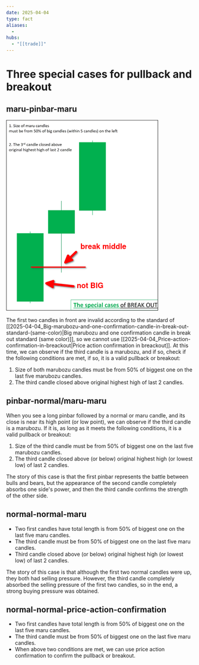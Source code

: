 ```yaml
---
date: 2025-04-04
type: fact
aliases:
  -
hubs:
  - "[[trade]]"
---
```


# Three special cases for pullback and breakout

## maru-pinbar-maru

![maru-pinbar-maru.png](../assets/imgs/maru-pinbar-maru.png)

The first two candles in front are invalid according to the standard of [[2025-04-04_Big-marubozu-and-one-confirmation-candle-in-break-out-standard-(same-color)|Big marubozu and one confirmation candle in break out standard (same color)]], so we cannot use [[2025-04-04_Price-action-confirmation-in-breackout|Price action confirmation in breackout]]. At this time, we can observe if the third candle is a marubozu, and if so, check if the following conditions are met, if so, it is a valid pullback or breakout:

1. Size of both marubozu candles must be from 50% of biggest one on the last five marubozu candles.
2. The third candle closed above original highest high of last 2 candles.


## pinbar-normal/maru-maru

When you see a long pinbar followed by a normal or maru candle, and its close is near its high point (or low point), we can observe if the third candle is a marubozu. If it is, as long as it meets the following conditions, it is a valid pullback or breakout:

1. Size of the third candle must be from 50% of biggest one on the last five marubozu candles.
2. The third candle closed above (or below) original highest high (or lowest low) of last 2 candles.

The story of this case is that the first pinbar represents the battle between bulls and bears, but the appearance of the second candle completely absorbs one side's power, and then the third candle confirms the strength of the other side.


## normal-normal-maru

- Two first candles have total length is from 50% of biggest one on the last five maru candles.
- The third candle must be from 50% of biggest one on the last five maru candles.
- Third candle closed above (or below) original highest high (or lowest low) of last 2 candles.

The story of this case is that although the first two normal candles were up, they both had selling pressure. However, the third candle completely absorbed the selling pressure of the first two candles, so in the end, a strong buying pressure was obtained.


## normal-normal-price-action-confirmation

- Two first candles have total length is from 50% of biggest one on the last five maru candles.
- The third candle must be from 50% of biggest one on the last five maru candles.
- When above two conditions are met, we can use price action confirmation to confirm the pullback or breakout.
